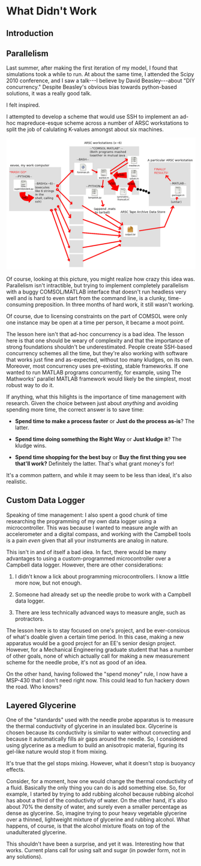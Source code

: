 # What Didn't Work

## Introduction

## Parallelism

Last summer, after making the first iteration of my model, I found that 
simulations took a while to run. At about the same time, I attended the Scipy
2010 conference, and I saw a talk---I believe by David Beasley---about "DIY
concurrency." Despite Beasley's obvious bias towards python-based solutions, it
was a really good talk.

I felt inspired.

I attempted to develop a scheme that would use SSH to implement an ad-hoc 
mapreduce-esque scheme across a number of ARSC workstations to split the job of 
calulating K-values amongst about six machines.

![](fig/parallelism.jpg)

Of course, looking at this picture, you might realize how crazy this idea was.
Parallelism isn't intractible, but trying to implement completely parallelism
with a buggy COMSOL/MATLAB interface that doesn't run headless very well and is
hard to even start from the command line, is a clunky, time-consuming
preposition. In three months of hard work, it still wasn't working.

Of course, due to licensing constraints on the part of COMSOL were only one
instance may be open at a time per person, it became a moot point.

The lesson here isn't that ad-hoc concurrency is a bad idea. The lesson here is
that one should be weary of complexity and that the importance of strong
foundations shouldn't be underestimated. People create SSH-based concurrency
schemes all the time, but they're also working with software that works just
fine and as-expected, without too many kludges, on its own. Moreover, most
concurrency uses pre-existing, stable frameworks. If one wanted to run MATLAB
programs concurrently, for example, using The Mathworks' parallel MATLAB
framework would likely be the simplest, most robust way to do it.

If anything, what this hilights is the importance of time management with
research. Given the choice between just about *anything* and avoiding spending 
more time, the correct answer is to save time:

* **Spend time to make a process faster** or **Just do the process as-is**? The latter.

* **Spend time doing something the Right Way** or **Just kludge it**? The kludge wins.

* **Spend time shopping for the best buy** or **Buy the first thing you see that'll work?** Definitely the latter. That's what grant money's for!

It's a common pattern, and while it may seem to be less than ideal, it's also
realistic.

## Custom Data Logger

Speaking of time management: I also spent a good chunk of time researching
the programming of my own data logger using a microcontroller.  This was
because I wanted to measure angle with an accelerometer and a digital compass,
and working with the Campbell tools is a pain *even* given that all your 
instruments are analog in nature.

This isn't in and of itself a bad idea. In fact, there would be many advantages
to using a custom-programmed microcontroller over a Campbell data logger. 
However, there are other considerations:

1. I didn't know a lick about programming microcontrollers. I know a little more
now, but not enough.

2. Someone had already set up the needle probe to work with a Campbell data
logger.

3. There are less technically advanced ways to measure angle, such as
protractors.

The lesson here is to stay focused on one's project, and be ever-consious of 
what's doable given a certain time period. In this case, making a new apparatus
would be a good project for an EE's senior design project. However, for a
Mechanical Engineering graduate student that has a number of other goals, none
of which actually call for making a new measurement scheme for the needle 
probe, it's not as good of an idea.

On the other hand, having followed the "spend money" rule, I now have a MSP-430
that I don't need right now. This could lead to fun hackery down the road. Who
knows?

## Layered Glycerine

One of the "standards" used with the needle probe apparatus is to measure the
thermal conductivity of glycerine in an insulated box.  Glycerine is chosen
because its conductivity is similar to water without convecting and because it
automatically fills air gaps around the needle. So, I considered using glycerine
as a medium to build an anisotropic material, figuring its gel-like nature would
stop it from mixing.

It's true that the gel stops mixing. However, what it doesn't stop is buoyancy
effects.

Consider, for a moment, how one would change the thermal conductivity of
a fluid. Basically the only thing you can do is add something else. So, for
example, I started by trying to add rubbing alcohol because rubbing alcohol has
about a third of the conductivity of water.  On the other hand, it's also about
70% the density of water, and surely even a smaller percentage as dense as
glycerine. So, imagine trying to pour heavy vegetable glycerine over a thinned,
lightweight mixture of glycerine and rubbing alcohol. What happens, of course,
is that the alcohol mixture floats on top of the unadulterated glycerine.

This shouldn't have been a surprise, and yet it was. Interesting how that
works.  Current plans call for using salt and sugar (in powder form, not in any
solutions).
